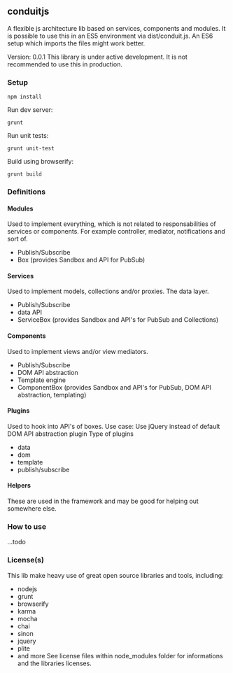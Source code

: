 ## conduitjs

A flexible js architecture lib based on services, components and modules.
It is possible to use this in an ES5 environment via dist/conduit.js. 
An ES6 setup which imports the files might work better.

Version: 0.0.1
This library is under active development. It is not recommended to use this in production.

### Setup
```
npm install
```
Run dev server:
```
grunt
```
Run unit tests:
```
grunt unit-test
```
Build using browserify:
```
grunt build
```
### Definitions
#### Modules
Used to implement everything, which is not related to responsabilities of services or components.
For example controller, mediator, notifications and sort of.
* Publish/Subscribe
* Box (provides Sandbox and API for PubSub)

#### Services
Used to implement models, collections and/or proxies. The data layer.
* Publish/Subscribe
* data API
* ServiceBox (provides Sandbox and API's for PubSub and Collections)

#### Components
Used to implement views and/or view mediators.
* Publish/Subscribe
* DOM API abstraction
* Template engine
* ComponentBox (provides Sandbox and API's for PubSub, DOM API abstraction, templating)

#### Plugins
Used to hook into API's of boxes.
Use case: Use jQuery instead of default DOM API abstraction plugin
Type of plugins
* data
* dom
* template
* publish/subscribe

#### Helpers
These are used in the framework and may be good for helping out somewhere else.

### How to use
...todo

### License(s)
This lib make heavy use of great open source libraries and tools, including:
* nodejs
* grunt
* browserify
* karma
* mocha
* chai
* sinon
* jquery
* plite
* and more
See license files within node_modules folder for informations and the libraries licenses.
